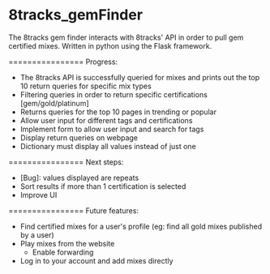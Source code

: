 8tracks_gemFinder
=================

The 8tracks gem finder interacts with 8tracks' API in order to pull gem certified 
mixes. Written in python using the Flask framework.  

================ 
Progress: 

* The 8tracks API is successfully queried for mixes and prints out the top 10 return queries
  for specific mix types
* Filtering queries in order to return specific certifications [gem/gold/platinum]
* Returns queries for the top 10 pages in trending or popular
* Allow user input for different tags and certifications	
* Implement form to allow user input and search for tags
* Display return queries on webpage
* Dictionary must display all values instead of just one

================
Next steps:
* [Bug]: values displayed are repeats
* Sort results if more than 1 certification is selected 
* Improve UI 


================
Future features: 
* Find certified mixes for a user's profile (eg: find all gold mixes published by a user)
* Play mixes from the website
	* Enable forwarding
* Log in to your account and add mixes directly
